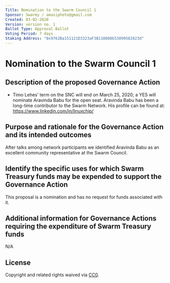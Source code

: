 ```yaml
---
Title: Nomination to the Swarm Council 1
Sponsor: Swarmy / amasiphoto@gmail.com
Created: 03-02-2020
Version: version no. 1
Ballot Type: Approval Ballot
Voting Period: 7 days
Staking Address: "0x9762Ba151121D3323aF3B110808b53099582623d"
---
```


# Nomination to the Swarm Council 1

## Description of the proposed Governance Action

- Timo Lehes’ term on the SNC will end on March 25, 2020; a YES will nominate Aravinda Babu for the open seat. Aravinda Babu has been a long-time contributor to the Swarm Network. His profile can be found at: https://www.linkedin.com/in/linuxchip/

## Purpose and rationale for the Governance Action and its intended outcomes

After talks among network participants we identified Aravinda Babu as an excellent community representative at the Swarm Council.

## Identify the specific uses for which Swarm Treasury funds may be expended to support the Governance Action

This proposal is a nomination and has no request for funds associated with it.

## Additional information for Governance Actions requiring the expenditure of Swarm Treasury funds

N/A


## License 
Copyright and related rights waived via [CC0](https://creativecommons.org/publicdomain/zero/1.0/).
